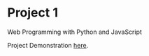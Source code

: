 # Project 1

Web Programming with Python and JavaScript

Project Demonstration [here](https://youtu.be/AyADcgfjfEY).
